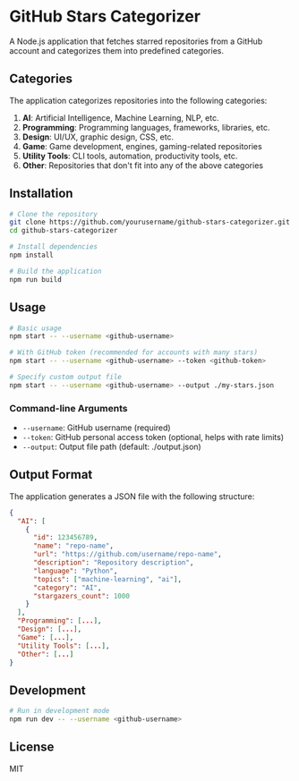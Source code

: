 # GitHub Stars Categorizer

A Node.js application that fetches starred repositories from a GitHub account and categorizes them into predefined categories.

## Categories

The application categorizes repositories into the following categories:

1. **AI**: Artificial Intelligence, Machine Learning, NLP, etc.
2. **Programming**: Programming languages, frameworks, libraries, etc.
3. **Design**: UI/UX, graphic design, CSS, etc.
4. **Game**: Game development, engines, gaming-related repositories
5. **Utility Tools**: CLI tools, automation, productivity tools, etc.
6. **Other**: Repositories that don't fit into any of the above categories

## Installation

```bash
# Clone the repository
git clone https://github.com/yourusername/github-stars-categorizer.git
cd github-stars-categorizer

# Install dependencies
npm install

# Build the application
npm run build
```

## Usage

```bash
# Basic usage
npm start -- --username <github-username>

# With GitHub token (recommended for accounts with many stars)
npm start -- --username <github-username> --token <github-token>

# Specify custom output file
npm start -- --username <github-username> --output ./my-stars.json
```

### Command-line Arguments

- `--username`: GitHub username (required)
- `--token`: GitHub personal access token (optional, helps with rate limits)
- `--output`: Output file path (default: ./output.json)

## Output Format

The application generates a JSON file with the following structure:

```json
{
  "AI": [
    {
      "id": 123456789,
      "name": "repo-name",
      "url": "https://github.com/username/repo-name",
      "description": "Repository description",
      "language": "Python",
      "topics": ["machine-learning", "ai"],
      "category": "AI",
      "stargazers_count": 1000
    }
  ],
  "Programming": [...],
  "Design": [...],
  "Game": [...],
  "Utility Tools": [...],
  "Other": [...]
}
```

## Development

```bash
# Run in development mode
npm run dev -- --username <github-username>
```

## License

MIT
